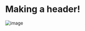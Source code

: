 # Making a header!
![image](https://github.com/Tennare/skills-communicate-using-markdown/assets/133886458/f02ea0a3-057e-4baf-b999-1a4916d3cef6)
